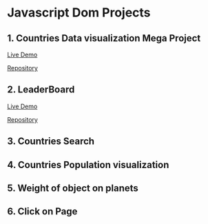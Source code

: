 # Javascript Dom Projects
## 1. Countries Data visualization Mega Project

[Live Demo](https://countriesdataapjcr.netlify.app/)

[Repository](./Dom%20Mega%20Project/readme.md)


## 2. LeaderBoard 
[Live Demo](https://leaderboardapjcr.netlify.app/)

[Repository](./leadboard/readme.md)

## 3. Countries Search
## 4. Countries Population visualization
## 5. Weight of object on planets
## 6. Click on Page